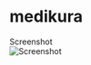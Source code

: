 # medikura

Screenshot\
![Screenshot](https://github.com/sabisin/medikura/raw/main/coding-task-frontend/screenshots/Screenshot%202021-04-07%20at%2011.01.32%20PM.png)

